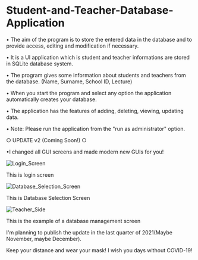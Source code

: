 # Student-and-Teacher-Database-Application
• The aim of the program is to store the entered data in the database and to provide access, editing and modification if necessary.

• It is a UI application which is student and teacher informations are stored in SQLite database system.

• The program gives some information about students and teachers from the database. (Name, Surname, School ID, Lecture)

• When you start the program and select any option the application automatically creates your database.

• The application has the features of adding, deleting, viewing, updating data.

• Note: Please run the application from the "run as administrator" option.


○ UPDATE v2 (Coming Soon!) ○

•I changed all GUI screens and made modern new GUIs for you!

![Login_Screen](https://user-images.githubusercontent.com/76229401/117517476-d0f2c300-afa4-11eb-8bbd-dfddcad512b3.png)

This is login screen
                                               
                                                        
![Database_Selection_Screen](https://user-images.githubusercontent.com/76229401/117517571-0eefe700-afa5-11eb-9b02-1c671d0aa2fd.png)

This is Database Selection Screen

![Teacher_Side](https://user-images.githubusercontent.com/76229401/117517617-3b0b6800-afa5-11eb-842f-f3088dd96ed9.png)

This is the example of a database management screen

I'm planning to publish the update in the last quarter of 2021(Maybe November, maybe December).

Keep your distance and wear your mask! I wish you days without COVID-19!

